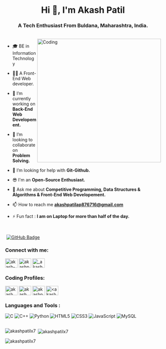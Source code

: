 <h1 align="center">Hi 👋, I'm Akash Patil</h1>
<h3 align="center">A Tech Enthusiast From Buldana, Maharashtra, India.</h3>

<br>

<img align="right" alt="Coding" width="400" src="https://cdn.dribbble.com/users/1162077/screenshots/3848914/programmer.gif">

- 🎓 BE in Information Technology 

- 👨‍💻 A Front-End Web developer.

- 🔭 I’m currently working on **Back-End Web Developement.**

- 👯 I’m looking to collaborate on **Problem Solving.**

- 🤝 I’m looking for help with **Git-Github.**

- 😎 I'm an **Open-Source Enthusiast.**

- 💬 Ask me about **Competitive Programming, Data Structures & Algorithms & Front-End Web Developement.**

- 📫 How to reach me **akashpatilap876716@gmail.com**

- ⚡ Fun fact : **I am on Laptop for more than half of the day.**


<br>


<p align="left"> <img src="https://komarev.com/ghpvc/?username=akashpatilx7&label=profile%20views&color=0e75b6&style=flat" alt="" /> 
<a href="https://github.com/m-sehrawat?tab=followers"><img src="https://img.shields.io/github/followers/akashpatilx7?label=Followers&style=social" alt="GitHub Badge"></a>
</p>


<h3 align="left">Connect with me:</h3>
<p align="left">
<a href="https://linkedin.com/in/akash-patil-2b9a631ba" target="blank"><img align="center" src="https://raw.githubusercontent.com/rahuldkjain/github-profile-readme-generator/master/src/images/icons/Social/linked-in-alt.svg" alt="akash-patil-2b9a631ba" height="30" width="40" /></a>
<a href="https://twitter.com/akashpatil1718" target="blank"><img align="center" src="https://raw.githubusercontent.com/rahuldkjain/github-profile-readme-generator/master/src/images/icons/Social/twitter.svg" alt="akashpatil1718" height="30" width="40" /></a>
<a href="https://instagram.com/_akash_patil__18" target="blank"><img align="center" src="https://raw.githubusercontent.com/rahuldkjain/github-profile-readme-generator/master/src/images/icons/Social/instagram.svg" alt="_akash_patil__18" height="30" width="40" /></a>
</p>


<h3 align="left">Coding Profiles:</h3>
<p align="left">
<a href="https://codeforces.com/profile/akash_patilx7" target="blank"><img align="center" src="https://raw.githubusercontent.com/rahuldkjain/github-profile-readme-generator/master/src/images/icons/Social/codeforces.svg" alt="akash_patilx7" height="30" width="40" /></a>
<a href="https://www.codechef.com/users/akash_patilx7" target="blank"><img align="center" src="https://cdn.jsdelivr.net/npm/simple-icons@3.1.0/icons/codechef.svg" alt="akash_patilx7" height="30" width="40" /></a>
<a href="https://www.leetcode.com/akashpatilx7" target="blank"><img align="center" src="https://raw.githubusercontent.com/rahuldkjain/github-profile-readme-generator/master/src/images/icons/Social/leet-code.svg" alt="akashpatilx7" height="30" width="40" /></a>
<a href="https://auth.geeksforgeeks.org/user/<akashpatilx7>/profile" target="blank"><img align="center" src="https://raw.githubusercontent.com/rahuldkjain/github-profile-readme-generator/master/src/images/icons/Social/geeks-for-geeks.svg" alt="<akashpatilx7>/profile" height="30" width="40" /></a>
</p>


<h3 align="left">Languages and Tools :</h3>
<div align="left">
<img alt="C" src="https://img.shields.io/badge/C-00599C?style=for-the-badge&logo=c&logoColor=white"/>
<img alt="C++" src="https://img.shields.io/badge/C%2B%2B-00599C?style=for-the-badge&logo=c%2B%2B&logoColor=white"/> 
<img alt="Python" src="https://img.shields.io/badge/Python-FFD43B?style=for-the-badge&logo=python&logoColor=blue"/>
<img alt="HTML5" src="https://img.shields.io/badge/html5-%23E34F26.svg?style=for-the-badge&logo=html5&logoColor=white"/>
<img alt="CSS3" src="https://img.shields.io/badge/css3-%231572B6.svg?style=for-the-badge&logo=css3&logoColor=white"/> 
<img alt="JavaScript" src="https://img.shields.io/badge/javascript-%23323330.svg?style=for-the-badge&logo=javascript&logoColor=%23F7DF1E"/> 
<img alt="MySQL" src="https://img.shields.io/badge/MySQL-005C84?style=for-the-badge&logo=mysql&logoColor=white"/>
</div>

<br>


<p><img align="left" src="https://github-readme-stats.vercel.app/api/top-langs?username=akashpatilx7&show_icons=true&locale=en&layout=compact" alt="akashpatilx7" /></p>

<p>&nbsp;<img align="center" src="https://github-readme-stats.vercel.app/api?username=akashpatilx7&show_icons=true&locale=en" alt="akashpatilx7" /></p>

<p><img align="center" src="https://github-readme-streak-stats.herokuapp.com/?user=akashpatilx7&" alt="akashpatilx7" /></p>
